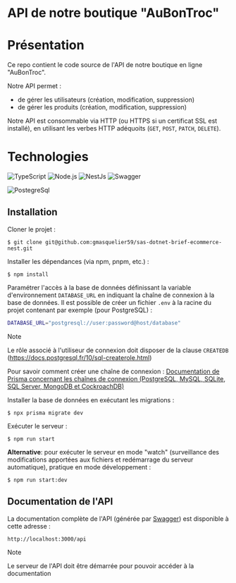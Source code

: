 # API de notre boutique "AuBonTroc"

# Présentation

Ce repo contient le code source de l'API de notre boutique en ligne "AuBonTroc".

Notre API permet :

* de gérer les utilisateurs (création, modification, suppression)
* de gérer les produits (création, modification, suppression)

Notre API est consommable via HTTP (ou HTTPS si un certificat SSL est installé), en utilisant les verbes HTTP adéquoits (``GET``, ``POST``, ``PATCH``, ``DELETE``).

# Technologies

<p>
    <img alt="TypeScript" src="https://img.shields.io/badge/-TypeScript-006d77?style=flat-square&logo=typescript&logoColor=white" />
    <img alt="Node.js" src="https://img.shields.io/badge/-Node.js-006d77?style=flat-square&logo=node.js&logoColor=white" />
    <img alt="NestJs" src="https://img.shields.io/badge/-NestJs-006d77?style=flat-square&logo=nestjs&logoColor=white" />
    <img alt="Swagger" src="https://img.shields.io/badge/-Swagger-006d77?style=flat-square&logo=swagger&logoColor=white" />
</p>
<p>
    <img alt="PostegreSql" src="https://img.shields.io/badge/-PostgreSql-83c5be?style=flat-square&logo=postgresql&logoColor=white" />
</p>

## Installation

Cloner le projet :

    $ git clone git@github.com:gmasquelier59/sas-dotnet-brief-ecommerce-nest.git

Installer les dépendances (via npm, pnpm, etc.) :

    $ npm install

Paramétrer l'accès à la base de données définissant la variable d'environnement ``DATABASE_URL`` en indiquant la chaîne de connexion à la base de données.
Il est possible de créer un fichier ``.env`` à la racine du projet contenant par exemple (pour PostgreSQL) :

```bash
DATABASE_URL="postgresql://user:password@host/database"
```

> [!NOTE]
> Le rôle associé à l'utiliseur de connexion doit disposer de la clause ``CREATEDB`` (https://docs.postgresql.fr/10/sql-createrole.html)

Pour savoir comment créer une chaîne de connexion : [Documentation de Prisma concernant les chaînes de connexion (PostgreSQL, MySQL, SQLite, SQL Server, MongoDB et CockroachDB)](https://pris.ly/d/connection-strings)

Installer la base de données en exécutant les migrations :

    $ npx prisma migrate dev

Exécuter le serveur :

    $ npm run start

**Alternative**: pour exécuter le serveur en mode "watch" (surveillance des modifications apportées aux fichiers et redémarrage du serveur automatique), pratique en mode développement :

    $ npm run start:dev

## Documentation de l'API

La documentation complète de l'API (générée par [Swagger](https://docs.nestjs.com/openapi/introduction)) est disponible à cette adresse :

    http://localhost:3000/api

> [!NOTE]
> Le serveur de l'API doit être démarrée pour pouvoir accéder à la documentation